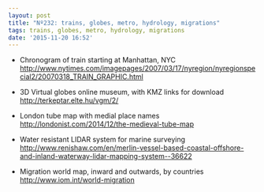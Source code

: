 ```yaml
---
layout: post
title: "Nº232: trains, globes, metro, hydrology, migrations"
tags: trains, globes, metro, hydrology, migrations
date: '2015-11-20 16:52'
---
```


* Chronogram of train starting at Manhattan, NYC
  http://www.nytimes.com/imagepages/2007/03/17/nyregion/nyregionspecial2/20070318_TRAIN_GRAPHIC.html

* 3D Virtual globes online museum, with KMZ links for download
  http://terkeptar.elte.hu/vgm/2/

* London tube map with medial place names
  http://londonist.com/2014/12/the-medieval-tube-map

* Water resistant LIDAR system for marine surveying
  http://www.renishaw.com/en/merlin-vessel-based-coastal-offshore-and-inland-waterway-lidar-mapping-system--36622

* Migration world map, inward and outwards, by countries
  http://www.iom.int/world-migration
